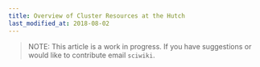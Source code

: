 ```yaml
---
title: Overview of Cluster Resources at the Hutch
last_modified_at: 2018-08-02
---
```

>NOTE: This article is a work in progress. If you have suggestions or would like to contribute email `sciwiki`.  

